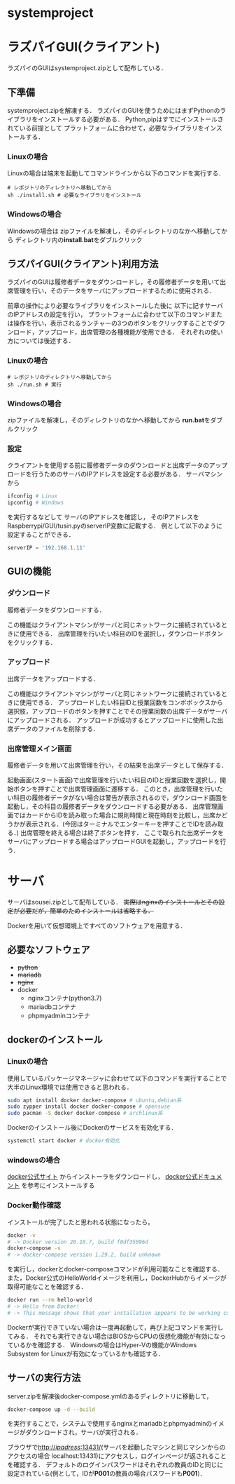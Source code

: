 # systemproject
# ラズパイGUI(クライアント)
ラズパイのGUIはsystemproject.zipとして配布している．
## 下準備
systemproject.zipを解凍する．
ラズパイのGUIを使うためにはまずPythonのライブラリをインストールする必要がある．
Python,pipはすでにインストールされている前提として
プラットフォームに合わせて，必要なライブラリをインストールする．
### Linuxの場合
Linuxの場合は端末を起動してコマンドラインから以下のコマンドを実行する．
```shell
# レポジトリのディレクトリへ移動してから
sh ./install.sh # 必要なライブラリをインストール
```

### Windowsの場合
Windowsの場合は
zipファイルを解凍し，そのディレクトリのなかへ移動してから
ディレクトリ内の**install.bat**をダブルクリック

## ラズパイGUI(クライアント)利用方法
ラズパイのGUIは履修者データをダウンロードし，その履修者データを用いて出席管理を行い，そのデータをサーバにアップロードするために使用される．

前章の操作により必要なライブラリをインストールした後に
以下に記すサーバのIPアドレスの設定を行い，
プラットフォームに合わせて以下のコマンドまたは操作を行い，表示されるランチャーの3つのボタンをクリックすることでダウンロード，アップロード，出席管理の各種機能が使用できる．
それぞれの使い方については後述する．
### Linuxの場合
```shell
# レポジトリのディレクトリへ移動してから
sh ./run.sh # 実行
```

### Windowsの場合
zipファイルを解凍し，そのディレクトリのなかへ移動してから
**run.bat**をダブルクリック

### 設定
クライアントを使用する前に履修者データのダウンロードと出席データのアップロードを行うためのサーバのIPアドレスを設定する必要がある．
サーバマシンから
```sh
ifconfig # Linux
ipconfig # Windows
```
を実行するなどして
サーバのIPアドレスを確認し，
そのIPアドレスをRaspberrypi/GUI/tusin.pyのserverIP変数に記載する．
例として以下のように設定することができる．
```python
serverIP = '192.168.1.11'
```

## GUIの機能
### ダウンロード
履修者データをダウンロードする．

この機能はクライアントマシンがサーバと同じネットワークに接続されているときに使用できる．
出席管理を行いたい科目のIDを選択し，ダウンロードボタンをクリックする．

### アップロード
出席データをアップロードする．

この機能はクライアントマシンがサーバと同じネットワークに接続されているときに使用できる．
アップロードしたい科目IDと授業回数をコンボボックスから選択肢，アップロードのボタンを押すことでその授業回数の出席データがサーバにアップロードされる．
アップロードが成功するとアップロードに使用した出席データのファイルを削除する．

### 出席管理メイン画面
履修者データを用いて出席管理を行い，その結果を出席データとして保存する．

起動画面(スタート画面)で出席管理を行いたい科目のIDと授業回数を選択し，開始ボタンを押すことで出席管理画面に遷移する．
このとき，出席管理を行いたい科目の履修者データがない場合は警告が表示されるので，ダウンロード画面を起動し，その科目の履修者データをダウンロードする必要がある．
出席管理画面ではカードからIDを読み取った場合に規則時間と現在時刻を比較し，出席かどうかが表示される．(今回はターミナルでエンターキーを押すことでIDを読み取る．)
出席管理を終える場合は終了ボタンを押す．
ここで取られた出席データをサーバにアップロードする場合はアップロードGUIを起動し，アップロードを行う．


# サーバ
サーバはsousei.zipとして配布している．
~~実際はnginxのインストールとその設定が必要だが，簡単のためインストールは省略する．~~

Dockerを用いて仮想環境上ですべてのソフトウェアを用意する．
## 必要なソフトウェア
- ~~python~~
- ~~mariadb~~
- ~~nginx~~
- docker
    - nginxコンテナ(python3.7)
    - mariadbコンテナ
    - phpmyadminコンテナ

## dockerのインストール
### Linuxの場合
使用しているパッケージマネージャに合わせて以下のコマンドを実行することで大半のLinux環境では使用できると思われる．
```sh
sudo apt install docker docker-compose # ubuntu,debian系
sudo zypper install docker docker-compose # opensuse
sudo pacman -S docker docker-compose # archlinux系
```
Dockerのインストール後にDockerのサービスを有効化する．
```sh
systemctl start docker # docker有効化
```

### windowsの場合
[docker公式サイト](https://www.docker.com/products/docker-desktop)
からインストーラをダウンロードし，
[docker公式ドキュメント](https://docs.docker.jp/docker-for-windows/wsl.html)
を参考にインストールする

### Docker動作確認
インストールが完了したと思われる状態になったら，
```sh
docker -v
# -> Docker version 20.10.7, build f0df35096d
docker-compose -v
# -> docker-compose version 1.29.2, build unknown
```
を実行し，dockerとdocker-composeコマンドが利用可能なことを確認する．
また，Docker公式のHelloWorldイメージを利用し，DockerHubからイメージが取得可能なことを確認する．
```sh
docker run --rm hello-world
# -> Hello from Docker!
# -> This message shows that your installation appears to be working correctly.
```

Dockerが実行できていない場合は一度再起動して，再び上記コマンドを実行してみる．
それでも実行できない場合はBIOSからCPUの仮想化機能が有効になっているかを確認する．
Windowsの場合はHyper-Vの機能かWindows Subsystem for Linuxが有効になっているかも確認する．

## サーバの実行方法
server.zipを解凍後docker-compose.ymlのあるディレクトリに移動して，
```sh
docker-compose up -d --build
```
を実行することで，システムで使用するnginxとmariadbとphpmyadminのイメージがダウンロードされ，サーバが実行される．

ブラウザで[http://*ipadress*:13431/](http://ipadress:13431/)(サーバを起動したマシンと同じマシンからのアクセスの場合 localhost:13431)にアクセスし，ログインページが返されることを確認する．
デフォルトのログインパスワードはそれぞれの教員のIDと同じに設定されている(例として，IDが**P001**の教員の場合パスワードも**P001**)．


